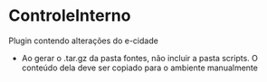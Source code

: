 # ControleInterno

Plugin contendo alterações do e-cidade

* Ao gerar o .tar.gz da pasta fontes, não incluir a pasta scripts. O conteúdo dela deve ser copiado para o ambiente manualmente
